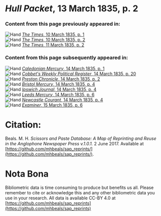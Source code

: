 # *Hull Packet*, 13 March 1835, p. 2  
  
### Content from this page previously appeared in:  
![Hand](http://scissorsandpaste.net/wp-content/uploads/2017/06/smallhandpointer.png) [*The Times*, 10 March 1835, p. 1](https://mhbeals.github.io/sap_html/The-Times/The-Times-10-March-1835-p-1)  
![Hand](http://scissorsandpaste.net/wp-content/uploads/2017/06/smallhandpointer.png) [*The Times*, 10 March 1835, p. 2](https://mhbeals.github.io/sap_html/The-Times/The-Times-10-March-1835-p-2)  
![Hand](http://scissorsandpaste.net/wp-content/uploads/2017/06/smallhandpointer.png) [*The Times*, 11 March 1835, p. 2](https://mhbeals.github.io/sap_html/The-Times/The-Times-11-March-1835-p-2)  
  
### Content from this page subsequently appeared in:  
![Hand](http://scissorsandpaste.net/wp-content/uploads/2017/06/smallhandpointer.png) [*Caledonian Mercury*, 14 March 1835, p. 1](https://mhbeals.github.io/sap_html/Caledonian-Mercury/Caledonian-Mercury-14-March-1835-p-1)  
![Hand](http://scissorsandpaste.net/wp-content/uploads/2017/06/smallhandpointer.png) [*Cobbet's Weekly Political Register*, 14 March 1835, p. 20](https://mhbeals.github.io/sap_html/Cobbet's-Weekly-Political-Register/Cobbet's-Weekly-Political-Register-14-March-1835-p-20)  
![Hand](http://scissorsandpaste.net/wp-content/uploads/2017/06/smallhandpointer.png) [*Preston Chronicle*, 14 March 1835, p. 2](https://mhbeals.github.io/sap_html/Preston-Chronicle/Preston-Chronicle-14-March-1835-p-2)  
![Hand](http://scissorsandpaste.net/wp-content/uploads/2017/06/smallhandpointer.png) [*Bristol Mercury*, 14 March 1835, p. 4](https://mhbeals.github.io/sap_html/Bristol-Mercury/Bristol-Mercury-14-March-1835-p-4)  
![Hand](http://scissorsandpaste.net/wp-content/uploads/2017/06/smallhandpointer.png) [*Ipswich Journal*, 14 March 1835, p. 4](https://mhbeals.github.io/sap_html/Ipswich-Journal/Ipswich-Journal-14-March-1835-p-4)  
![Hand](http://scissorsandpaste.net/wp-content/uploads/2017/06/smallhandpointer.png) [*Leeds Mercury*, 14 March 1835, p. 6](https://mhbeals.github.io/sap_html/Leeds-Mercury/Leeds-Mercury-14-March-1835-p-6)  
![Hand](http://scissorsandpaste.net/wp-content/uploads/2017/06/smallhandpointer.png) [*Newcastle Courant*, 14 March 1835, p. 4](https://mhbeals.github.io/sap_html/Newcastle-Courant/Newcastle-Courant-14-March-1835-p-4)  
![Hand](http://scissorsandpaste.net/wp-content/uploads/2017/06/smallhandpointer.png) [*Examiner*, 15 March 1835, p. 6](https://mhbeals.github.io/sap_html/Examiner/Examiner-15-March-1835-p-6)  


# Citation: 

Beals. M. H. *Scissors and Paste Database: A Map of Reprinting and Reuse in the Anglophone Newspaper Press v.1.0.1.* 2 June 2017. Available at [https://github.com/mhbeals/sap_reprints/](https://github.com/mhbeals/sap_reprints/). 

# Nota Bona

Bibliometric data is time consuming to produce but benefits us all. Please remember to cite or acknowledge this and any other bibliometric data you use in your research. All data is available CC-BY 4.0 at [https://github.com/mhbeals/sap_reprints](https://github.com/mhbeals/sap_reprints)